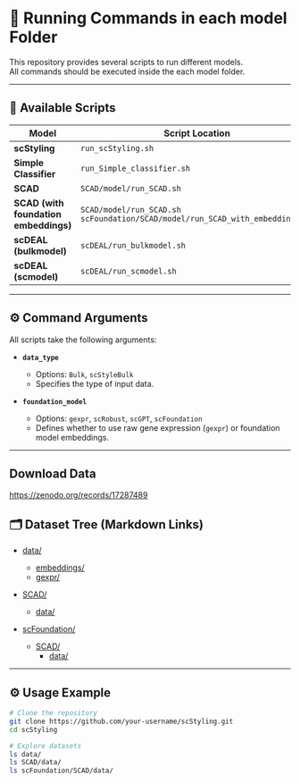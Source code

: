 # 🚀 Running Commands in each model Folder

This repository provides several scripts to run different models.  
All commands should be executed inside the each model folder.  

---

## 📌 Available Scripts

| Model                          | Script Location                                                                 |
|--------------------------------|---------------------------------------------------------------------------------|
| **scStyling**                  | `run_scStyling.sh`                                                              |
| **Simple Classifier**          | `run_Simple_classifier.sh`                                                      |
| **SCAD**                       | `SCAD/model/run_SCAD.sh`                                                        |
| **SCAD (with foundation embeddings)** | `SCAD/model/run_SCAD.sh` <br> `scFoundation/SCAD/model/run_SCAD_with_embeddings.sh` |
| **scDEAL (bulkmodel)**         | `scDEAL/run_bulkmodel.sh`                                                       |
| **scDEAL (scmodel)**           | `scDEAL/run_scmodel.sh`                                                         |

---

## ⚙️ Command Arguments

All scripts take the following arguments:

- **`data_type`**  
  - Options: `Bulk`, `scStyleBulk`  
  - Specifies the type of input data.

- **`foundation_model`**  
  - Options: `gexpr`, `scRobust`, `scGPT`, `scFoundation`  
  - Defines whether to use raw gene expression (`gexpr`) or foundation model embeddings.

---

## Download Data
https://zenodo.org/records/17287489


## 🗂️ Dataset Tree (Markdown Links)

- [data/](./data)  
  - [embeddings/](./data/embeddings)  
  - [gexpr/](./data/gexpr)  

- [SCAD/](./SCAD)  
  - [data/](./SCAD/data)  

- [scFoundation/](./scFoundation)  
  - [SCAD/](./scFoundation/SCAD)  
    - [data/](./scFoundation/SCAD/data)

---

## ⚙️ Usage Example

```bash
# Clone the repository
git clone https://github.com/your-username/scStyling.git
cd scStyling

# Explore datasets
ls data/
ls SCAD/data/
ls scFoundation/SCAD/data/
